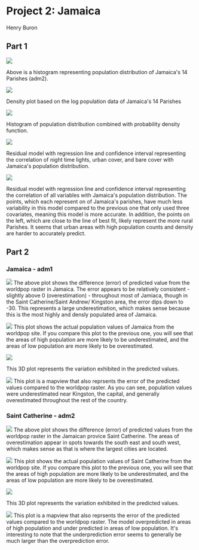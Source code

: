 # Project 2: Jamaica

Henry Buron

## Part 1

![](jam_histogram99.png)

Above is a histogram representing population distribution of Jamaica's 14 Parishes (adm2).

![](jam_density99.png)

Density plot based on the log population data of Jamaica's 14 Parishes

![](jam_pdf_log99.png)

Histogram of population distribution combined with probability density function.

![](jam_some_variables99.png)

Residual model with regression line and confidence interval representing the correlation of night time lights, urban cover, and bare cover with Jamaica's population distribution.

![](jam_all_variables99.png)

Residual model with regression line and confidence interval representing the correlation of all variables with Jamaica's population distribution. The points, which each represent on of Jamaica's parishes, have much less variability in this model compared to the previous one that only used three covariates, meaning this model is more accurate. In addition, the points on the left, which are close to the line of best fit, likely represent the more rural Parishes. It seems that urban areas with high population counts and density are harder to accurately predict.

## Part 2

### Jamaica - adm1

![](jamaica_diff1.png)
The above plot shows the difference (error) of predicted value from the worldpop raster in Jamaica. The error appears to be relatively consistent - slightly above 0 (overestimation) - throughout most of Jamiaca, though in the Saint Catherine/Saint Andrew/ Kingston area, the error dips down to -30. This represents a large underestimation, which makes sense because this is the most highly and densly populated area of Jamaica.

![](jamaicapop_proj2_part2.png)
This plot shows the actual population values of Jamaica from the worldpop site. If you compare this plot to the previous one, you will see that the areas of high population are more likely to be underestimated, and the areas of low population are more likely to be overestimated.

![](jamaica3d.png)

This 3D plot represents the variation exhibited in the predicted values. 

![](jamaica_mapview.png)
This plot is a mapview that also reprsents the error of the predicted values compared to the worldpop raster. As you can see, population values were underestimated near Kingston, the capital, and generally overestimated throughout the rest of the country.

### Saint Catherine - adm2

![](saint_catherine2.png)
The above plot shows the difference (error) of predicted values from the worldpop raster in the Jamaican provice Saint Catherine. The areas of overestimation appear in spots towards the south east and south west, which makes sense as that is where the largest cities are located.

![](saint_catherine1.png)
This plot shows the actual population values of Saint Catherine from the worldpop site. If you compare this plot to the previous one, you will see that the areas of high population are more likely to be underestimated, and the areas of low population are more likely to be overestimated.

![](saintcatherine3d.png)

This 3D plot represents the variation exhibited in the predicted values. 

![](saint_catherine_mapview.png)
This plot is a mapview that also reprsents the error of the predicted values compared to the worldpop raster. The model overpredicted in areas of high population and under predicted in areas of low population. It's interesting to note that the underprediction error seems to generally be much larger than the overprediction error.
